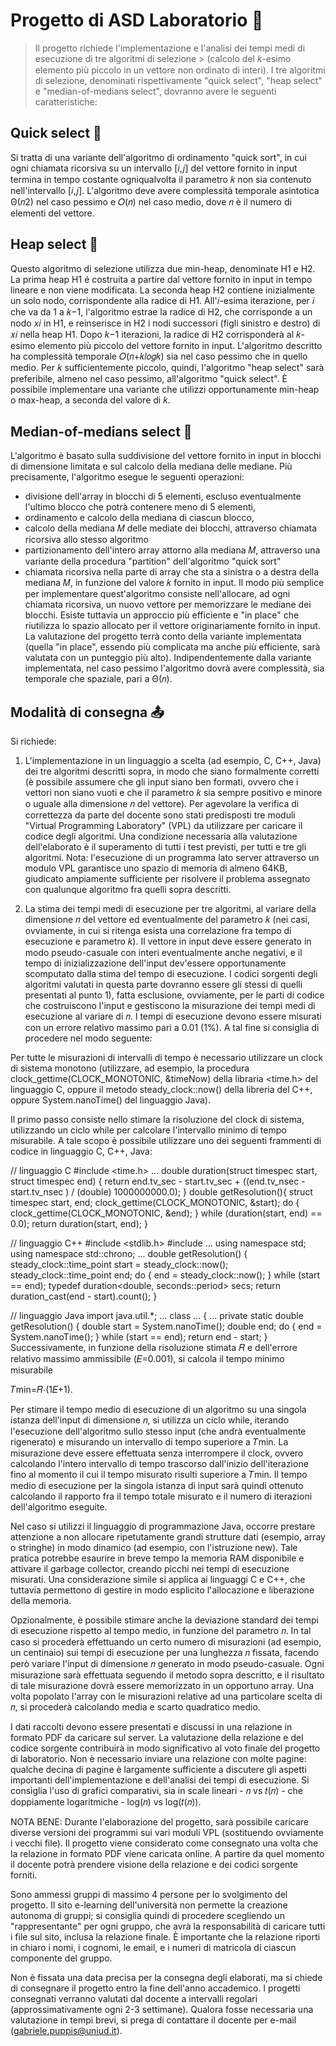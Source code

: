 # Progetto di ASD Laboratorio 🐒

> Il progetto richiede l'implementazione e l'analisi dei tempi medi di esecuzione di tre algoritmi di selezione > (calcolo del 𝑘-esimo elemento più piccolo in un vettore non ordinato di interi). I tre algoritmi di selezione, denominati rispettivamente "quick select", "heap select" e "median-of-medians select", dovranno avere le seguenti caratteristiche:

## Quick select 🐸

Si tratta di una variante dell'algoritmo di ordinamento "quick sort", in cui ogni chiamata ricorsiva su un intervallo [𝑖,𝑗] del vettore fornito in input termina in tempo costante ogniqualvolta il parametro 𝑘 non sia contenuto nell'intervallo [𝑖,𝑗]. L'algoritmo deve avere complessità temporale asintotica Θ(𝑛2) nel caso pessimo e 𝑂(𝑛) nel caso medio, dove 𝑛 è il numero di elementi del vettore.

## Heap select 🦄

Questo algoritmo di selezione utilizza due min-heap, denominate H1 e H2. La prima heap H1 é costruita a partire dal vettore fornito in input in tempo lineare e non viene modificata. La seconda heap H2 contiene inizialmente un solo nodo, corrispondente alla radice di H1. All'𝑖-esima iterazione, per 𝑖 che va da 1 a 𝑘−1, l'algoritmo estrae la radice di H2, che corrisponde a un nodo 𝑥𝑖 in H1, e reinserisce in H2 i nodi successori (figli sinistro e destro) di 𝑥𝑖 nella heap H1. Dopo 𝑘−1 iterazioni, la radice di H2 corrisponderà al 𝑘-esimo elemento più piccolo del vettore fornito in input.
L'algoritmo descritto ha complessità temporale 𝑂(𝑛+𝑘𝑙𝑜𝑔𝑘) sia nel caso pessimo che in quello medio. Per 𝑘 sufficientemente piccolo, quindi, l'algoritmo "heap select" sarà preferibile, almeno nel caso pessimo, all'algoritmo "quick select". È possibile implementare una variante che utilizzi opportunamente min-heap o max-heap, a seconda del valore di 𝑘.

## Median-of-medians select 🐶

L'algoritmo è basato sulla suddivisione del vettore fornito in input in blocchi di dimensione limitata e sul calcolo della mediana delle mediane. Più precisamente, l'algoritmo esegue le seguenti operazioni:
- divisione dell'array in blocchi di 5 elementi, escluso eventualmente l'ultimo blocco che potrà contenere meno di 5 elementi,
- ordinamento e calcolo della mediana di ciascun blocco,
- calcolo della mediana 𝑀 delle mediate dei blocchi, attraverso chiamata ricorsiva allo stesso algoritmo
- partizionamento dell'intero array attorno alla mediana 𝑀, attraverso una variante della procedura "partition" dell'algoritmo "quick sort"
- chiamata ricorsiva nella parte di array che sta a sinistra o a destra della mediana 𝑀, in funzione del valore 𝑘 fornito in input.
Il modo più semplice per implementare quest'algoritmo consiste nell'allocare, ad ogni chiamata ricorsiva, un nuovo vettore per memorizzare le mediane dei blocchi. Esiste tuttavia un approccio più efficiente e "in place" che riutilizza lo spazio allocato per il vettore originariamente fornito in input. La valutazione del progetto terrà conto della variante implementata (quella "in place", essendo più complicata ma anche più efficiente, sarà valutata con un punteggio più alto).
Indipendentemente dalla variante implementata, nel caso pessimo l'algoritmo dovrà avere complessità, sia temporale che spaziale, pari a Θ(𝑛).



## Modalità di consegna 📤

Si richiede:
1. L'implementazione in un linguaggio a scelta (ad esempio, C, C++, Java) dei tre algoritmi descritti sopra, in modo che siano formalmente corretti (è possibile assumere che gli input siano ben formati, ovvero che i vettori non siano vuoti e che il parametro 𝑘 sia sempre positivo e minore o uguale alla dimensione 𝑛 del vettore). Per agevolare la verifica di correttezza da parte del docente sono stati predisposti tre moduli "Virtual Programming Laboratory" (VPL) da utilizzare per caricare il codice degli algoritmi. Una condizione necessaria alla valutazione dell'elaborato è il superamento di tutti i test previsti, per tutti e tre gli algoritmi. Nota: l'esecuzione di un programma lato server attraverso un modulo VPL garantisce uno spazio di memoria di almeno 64KB, giudicato ampiamente sufficiente per risolvere il problema assegnato con qualunque algoritmo fra quelli sopra descritti.

2. La stima dei tempi medi di esecuzione per tre algoritmi, al variare della dimensione 𝑛 del vettore ed eventualmente del parametro 𝑘 (nei casi, ovviamente, in cui si ritenga esista una correlazione fra tempo di esecuzione e parametro 𝑘). Il vettore in input deve essere generato in modo pseudo-casuale con interi eventualmente anche negativi, e il tempo di inizializzazione dell'input dev'essere opportunamente scomputato dalla stima del tempo di esecuzione. I codici sorgenti degli algoritmi valutati in questa parte dovranno essere gli stessi di quelli presentati al punto 1), fatta esclusione, ovviamente, per le parti di codice che costruiscono l'input e gestiscono la misurazione dei tempi medi di esecuzione al variare di 𝑛. I tempi di esecuzione devono essere misurati con un errore relativo massimo pari a 0.01 (1%). A tal fine si consiglia di procedere nel modo seguente:

Per tutte le misurazioni di intervalli di tempo è necessario utilizzare un clock di sistema monotono (utilizzare, ad esempio, la procedura clock_gettime(CLOCK_MONOTONIC, &timeNow) della libraria <time.h> del linguaggio C, oppure il metodo steady_clock::now() della libreria <chrono> del C++, oppure System.nanoTime() del linguaggio Java).

Il primo passo consiste nello stimare la risoluzione del clock di sistema, utilizzando un ciclo while per calcolare l'intervallo minimo di tempo misurabile. A tale scopo è possibile utilizzare uno dei seguenti frammenti di codice in linguaggio C, C++, Java:

  // linguaggio C
  #include <time.h>
  ...
  double duration(struct timespec start, struct timespec end) {
      return end.tv_sec - start.tv_sec
          + ((end.tv_nsec - start.tv_nsec ) / (double) 1000000000.0);
  }
  double getResolution(){
      struct timespec start, end;
      clock_gettime(CLOCK_MONOTONIC, &start);
      do {
          clock_gettime(CLOCK_MONOTONIC, &end);
      } while (duration(start, end) == 0.0);
      return duration(start, end);
  }

  // linguaggio C++
  #include <stdlib.h>
  #include <chrono>
  ...
  using namespace std;
  using namespace std::chrono;
  ...
  double getResolution() {
      steady_clock::time_point start = steady_clock::now();
      steady_clock::time_point end;
      do {
          end = steady_clock::now();
      } while (start == end);
      typedef duration<double, seconds::period> secs;
      return duration_cast<secs>(end - start).count();
  }

  // linguaggio Java
  import java.util.*;
  ...
  class ... {
      ...
      private static double getResolution() {
        double start = System.nanoTime();
        double end;
        do {
            end = System.nanoTime();
        } while (start == end);
        return end - start;
  }
Successivamente, in funzione della risoluzione stimata 𝑅 e dell'errore relativo massimo ammissibile (𝐸=0.001), si calcola il tempo minimo misurabile

𝑇min=𝑅⋅(1𝐸+1).

Per stimare il tempo medio di esecuzione di un algoritmo su una singola istanza dell'input di dimensione 𝑛, si utilizza un ciclo while, iterando l'esecuzione dell'algoritmo sullo stesso input (che andrà eventualmente rigenerato) e misurando un intervallo di tempo superiore a 𝑇min. La misurazione deve essere effettuata senza interrompere il clock, ovvero calcolando l'intero intervallo di tempo trascorso dall'inizio dell'iterazione fino al momento il cui il tempo misurato risulti superiore a  𝑇min. Il tempo medio di esecuzione per la singola istanza di input sarà quindi ottenuto calcolando il rapporto fra il tempo totale misurato e il numero di iterazioni dell'algoritmo eseguite.

Nel caso si utilizzi il linguaggio di programmazione Java, occorre prestare attenzione a non allocare ripetutamente grandi strutture dati (esempio, array o stringhe) in modo dinamico (ad esempio, con l'istruzione new). Tale pratica potrebbe esaurire in breve tempo la memoria RAM disponibile e attivare il garbage collector, creando picchi nei tempi di esecuzione misurati. Una considerazione simile si applica ai linguaggi C e C++, che tuttavia permettono di gestire in modo esplicito l'allocazione e liberazione della memoria.

Opzionalmente, è possibile stimare anche la deviazione standard dei tempi di esecuzione rispetto al tempo medio, in funzione del parametro 𝑛. In tal caso si procederà effettuando un certo numero di misurazioni (ad esempio, un centinaio) sui tempi di esecuzione per una lunghezza 𝑛 fissata, facendo però variare l'input di dimensione 𝑛 generato in modo pseudo-casuale. Ogni misurazione sarà effettuata seguendo il metodo sopra descritto, e il risultato di tale misurazione dovrà essere memorizzato in un opportuno array. Una volta popolato l'array con le misurazioni relative ad una particolare scelta di 𝑛, si procederà calcolando media e scarto quadratico medio.

I dati raccolti devono essere presentati e discussi in una relazione in formato PDF da caricare sul server. La valutazione della relazione e del codice sorgente contribuirà in modo significativo al voto finale del progetto di laboratorio. Non è necessario inviare una relazione con molte pagine: qualche decina di pagine è largamente sufficiente a discutere gli aspetti importanti dell'implementazione e dell'analisi dei tempi di esecuzione. Si consiglia l'uso di grafici comparativi, sia in scale lineari - 𝑛 vs 𝑡(𝑛) - che doppiamente logaritmiche - log(𝑛) vs log(𝑡(𝑛)).


NOTA BENE: Durante l'elaborazione del progetto, sarà possibile caricare diverse versioni dei programmi sui vari moduli VPL (sostituendo ovviamente i vecchi file). Il progetto viene considerato come consegnato una volta che la relazione in formato PDF viene caricata online. A partire da quel momento il docente potrà prendere visione della relazione e dei codici sorgente forniti.

Sono ammessi gruppi di massimo 4 persone per lo svolgimento del progetto. Il sito e-learning dell'università non permette la creazione autonoma di gruppi; si consiglia quindi di procedere scegliendo un "rappresentante" per ogni gruppo, che avrà la responsabilità di caricare tutti i file sul sito, inclusa la relazione finale. È importante che la relazione riporti in chiaro i nomi, i cognomi, le email, e i numeri di matricola di ciascun componente del gruppo.

Non è fissata una data precisa per la consegna degli elaborati, ma si chiede di consegnare il progetto entro la fine dell'anno accademico. I progetti consegnati verranno valutati dal docente a intervalli regolari (approssimativamente ogni 2-3 settimane). Qualora fosse necessaria una valutazione in tempi brevi, si prega di contattare il docente per e-mail (gabriele.puppis@uniud.it).